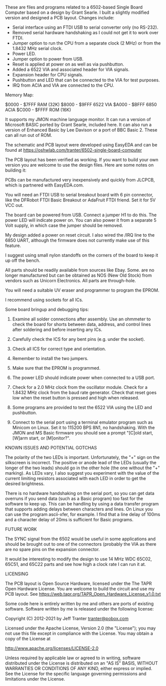 These are files and programs related to a 6502-based Single Board
Computer based on a design by Grant Searle. I built a slightly
modified version and designed a PCB layout. Changes include:

- Serial interface using an FTDI USB to serial converter only (no
  RS-232).
- Removed serial hardware handshaking as I could not get it to work
  over FTDI.
- Jumper option to run the CPU from a separate clock (2 MHz) or from
  the 1.8432 MHz serial clock.
- Power LED.
- Jumper option to power from USB.
- Reset is applied at power on as well as via pushbutton.
- Added a 6522 VIA and associated header for VIA signals.
- Expansion header for CPU signals.
- Pushbutton and LED that can be connected to the VIA for test
  purposes.
- IRQ from ACIA and VIA are connected to the CPU.

Memory Map:

$0000 - $7FFF  RAM (32K)
$8000 - $9FFF  6522 VIA
$A000 - $BFFF  6850 ACIA
$C000 - $FFFF  ROM (16K)

It supports my JMON machine language monitor. It can run a version of
Microsoft BASIC ported by Grant Searle, included here. It can also run
a version of Enhanced Basic by Lee Davison or a port of BBC Basic 2.
These can all run out of ROM.

The schematic and PCB layout were developed using EasyEDA and can be
found at https://oshwlab.com/tranter/6502-single-board-computer

The PCB layout has been verified as working. If you want to build your
own version you are welcome to use the design files. Here are some
notes on building it:

PCBs can be manufactured very inexpensively and quickly from JLCPCB,
which is partnered with EasyEDA.com.

You will need an FTDI USB to serial breakout board with 6 pin
connector, like the DFRobot FTDI Basic Breakout or AdaFruit FTDI
friend. Set it for 5V VCC out.

The board can be powered from USB. Connect a jumper H1 to do this. The
power LED will indicate power on. You can also power it from a
separate 5 Volt supply, in which case the jumper should be removed.

My design added a power on reset circuit. I also wired the /IRQ line
to the 6850 UART, although the firmware does not currently make use of
this feature.

I suggest using small nylon standoffs on the corners of the board to
keep it up off the bench.

All parts should be readily available from sources like Ebay. Some.
are no longer manufactured but can be obtained as NOS (New Old Stock)
from vendors such as Unicorn Electronics. All parts are through-hole.

You will need a suitable UV eraser and programmer to program the
EPROM.

I recommend using sockets for all ICs.

Some board bringup and debugging tips:

1. Examine all solder connections after assembly. Use an ohmmeter to
check the board for shorts between data, address, and control lines
after soldering and before inserting any ICs.

2. Carefully check the ICS for any bent pins (e.g. under the socket).

3. Check all ICS for correct type and orientation.

4. Remember to install the two jumpers.

5. Make sure that the EPROM is programmed.

6. The power LED should indicate power when connected to a USB port.

7. Check for a 2.0 MHz clock from the oscillator module. Check for a
1.8432 MHz clock from the baud rate generator. Check that reset goes
low when the reset button is pressed and high when released.

8. Some programs are provided to test the 6522 VIA using the LED and
pushbutton.

9. Connect to the serial port using a terminal emulator program such
as Minicom on Linux. Set it to 115200 BPS 8N1, no handshaking. With
the JMON and MS Basic firmware you should see a prompt "[C]old start,
[W]arm start, or [M]onitor?".

KNOWN ISSUES AND POTENTIAL GOTCHAS

The polarity of the two LEDs is important. Unfortunately, the "+" sign
on the silkscreen is incorrect. The positive or anode lead of the LEDs
(usually the longer of the two leads) should go in the other hole (the
one without the "+" marking). As LEDs vary, I also suggest you
experiment with the value of the current limiting resistors associated
with each LED in order to get the desired brightness.

There is no hardware handshaking on the serial port, so you can get
data overruns if you send data (such as a Basic program) too fast for
the software to keep up. This can be handling by using a data transfer
program that supports adding delays between characters and lines. On
Linux you can use the program ascii-xfer, for example. I find that a
line delay of 100ms and a character delay of 20ms is sufficient for
Basic programs.

FUTURE WORK

The SYNC signal from the 6502 would be useful in some applications and
should be brought out to one of the connectors (probably the VIA as
there are no spare pins on the expansion connector.

It would be interesting to modify the design to use 14 MHz WDC 65C02,
65C51, and 65C22 parts and see how high a clock rate I can run it at.

LICENSING

The PCB layout is Open Source Hardware, licensed under the The TAPR
Open Hardware License. You are welcome to build the circuit and use my
PCB layout.
See https://web.tapr.org/TAPR_Open_Hardware_License_v1.0.txt

Some code here is entirely written by me and others are ports of
existing software. Software written by me is released under the
following license:

Copyright (C) 2012-2021 by Jeff Tranter <tranter@pobox.com>

Licensed under the Apache License, Version 2.0 (the "License");
you may not use this file except in compliance with the License.
You may obtain a copy of the License at

  http://www.apache.org/licenses/LICENSE-2.0

Unless required by applicable law or agreed to in writing, software
distributed under the License is distributed on an "AS IS" BASIS,
WITHOUT WARRANTIES OR CONDITIONS OF ANY KIND, either express or implied.
See the License for the specific language governing permissions and
limitations under the License.
